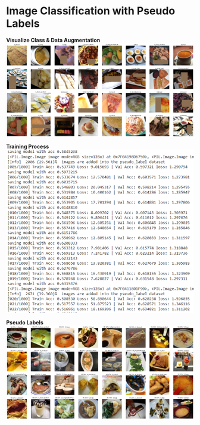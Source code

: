# Image Classification with Pseudo Labels #

**Visualize Class & Data Augmentation**  
![Alt Text](input.png)

**Training Process**  
![Alt Text](train.png)

**Pseudo Labels**  
![Alt Text](pseudo.png)
